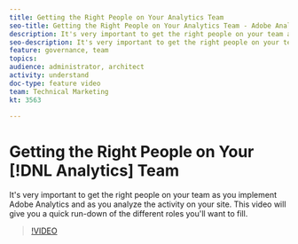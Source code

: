 ```yaml
---
title: Getting the Right People on Your Analytics Team
seo-title: Getting the Right People on Your Analytics Team - Adobe Analytics
description: It's very important to get the right people on your team as you implement Adobe Analytics and as you analyze the activity on your site. This video will give you a quick run-down of the different roles you'll want to fill.
seo-description: It's very important to get the right people on your team as you implement Adobe Analytics and as you analyze the activity on your site. This video will give you a quick run-down of the different roles you'll want to fill.
feature: governance, team
topics: 
audience: administrator, architect
activity: understand
doc-type: feature video
team: Technical Marketing
kt: 3563

---
```


# Getting the Right People on Your [!DNL Analytics] Team

It's very important to get the right people on your team as you implement Adobe Analytics and as you analyze the activity on your site. This video will give you a quick run-down of the different roles you'll want to fill.

>[!VIDEO](https://video.tv.adobe.com/v/28756/?quality=12)
